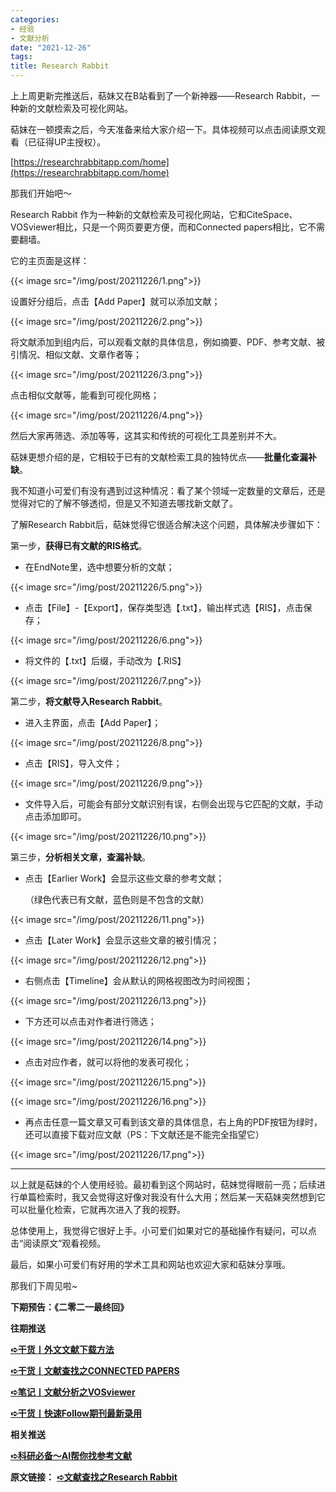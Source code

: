 ```yaml
---
categories:
- 经验
- 文献分析
date: "2021-12-26"
tags:
title: Research Rabbit
---
```


上上周更新完推送后，萜妹又在B站看到了一个新神器——Research Rabbit，一种新的文献检索及可视化网站。

<!--more-->

萜妹在一顿摸索之后，今天准备来给大家介绍一下。具体视频可以点击阅读原文观看（已征得UP主授权）。

[https://researchrabbitapp.com/home](https://researchrabbitapp.com/home)

那我们开始吧～

Research Rabbit 作为一种新的文献检索及可视化网站，它和CiteSpace、VOSviewer相比，只是一个网页要更方便，而和Connected papers相比，它不需要翻墙。

它的主页面是这样：

{{< image src="/img/post/20211226/1.png">}}

设置好分组后，点击【Add Paper】就可以添加文献；

{{< image src="/img/post/20211226/2.png">}}

将文献添加到组内后，可以观看文献的具体信息，例如摘要、PDF、参考文献、被引情况、相似文献、文章作者等；

{{< image src="/img/post/20211226/3.png">}}

点击相似文献等，能看到可视化网格；

{{< image src="/img/post/20211226/4.png">}}

然后大家再筛选、添加等等，这其实和传统的可视化工具差别并不大。

萜妹更想介绍的是，它相较于已有的文献检索工具的独特优点——**批量化查漏补缺**。

我不知道小可爱们有没有遇到过这种情况：看了某个领域一定数量的文章后，还是觉得对它的了解不够透彻，但是又不知道去哪找新文献了。

了解Research Rabbit后，萜妹觉得它很适合解决这个问题，具体解决步骤如下：

第一步，**获得已有文献的RIS格式**。

- 在EndNote里，选中想要分析的文献；

{{< image src="/img/post/20211226/5.png">}}

- 点击【File】-【Export】，保存类型选【.txt】，输出样式选【RIS】，点击保存；

{{< image src="/img/post/20211226/6.png">}}

- 将文件的【.txt】后缀，手动改为【.RIS】

{{< image src="/img/post/20211226/7.png">}}

第二步，**将文献导入Research Rabbit**。

- 进入主界面，点击【Add Paper】；

{{< image src="/img/post/20211226/8.png">}}

- 点击【RIS】，导入文件；

{{< image src="/img/post/20211226/9.png">}}

- 文件导入后，可能会有部分文献识别有误，右侧会出现与它匹配的文献，手动点击添加即可。

{{< image src="/img/post/20211226/10.png">}}

第三步，**分析相关文章，查漏补缺**。

- 点击【Earlier Work】会显示这些文章的参考文献；

  （绿色代表已有文献，蓝色则是不包含的文献）

{{< image src="/img/post/20211226/11.png">}}

- 点击【Later Work】会显示这些文章的被引情况；

{{< image src="/img/post/20211226/12.png">}}

- 右侧点击【Timeline】会从默认的网格视图改为时间视图；

{{< image src="/img/post/20211226/13.png">}}

- 下方还可以点击对作者进行筛选；

{{< image src="/img/post/20211226/14.png">}}

- 点击对应作者，就可以将他的发表可视化；

{{< image src="/img/post/20211226/15.png">}}

{{< image src="/img/post/20211226/16.png">}}

- 再点击任意一篇文章又可看到该文章的具体信息，右上角的PDF按钮为绿时，还可以直接下载对应文献（PS：下文献还是不能完全指望它）

{{< image src="/img/post/20211226/17.png">}}

---

以上就是萜妹的个人使用经验。最初看到这个网站时，萜妹觉得眼前一亮；后续进行单篇检索时，我又会觉得这好像对我没有什么大用；然后某一天萜妹突然想到它可以批量化检索，它就再次进入了我的视野。

总体使用上，我觉得它很好上手。小可爱们如果对它的基础操作有疑问，可以点击“阅读原文”观看视频。

最后，如果小可爱们有好用的学术工具和网站也欢迎大家和萜妹分享哦。

那我们下周见啦~

**下期预告：《二零二一最终回》**

**往期推送**

**[➪干货丨外文文献下载方法](https://mp.weixin.qq.com/s?__biz=MzIwMDk1OTM2OQ==&mid=2247484316&idx=1&sn=3705f21c9cf7c2ef8038a0144233177d&chksm=96f4777aa183fe6cef2f66a2d38eb39520cdfe8c089f87438dba63c7a6076b86417f9bd6fc92&token=392107249&lang=zh_CN&scene=21#wechat_redirect)**

**[➪干货丨文献查找之CONNECTED PAPERS](https://mp.weixin.qq.com/s?__biz=MzIwMDk1OTM2OQ==&mid=2247485434&idx=1&sn=339c57507a69d77be3833a7f818a7756&chksm=96f4731ca183fa0a6044750ff7538e1fdb5d2c2f4dd565f87eef601ea458c26ae677bdde6068&token=1965372886&lang=zh_CN&scene=21#wechat_redirect)**

**[➪笔记丨文献分析之VOSviewer](https://mp.weixin.qq.com/s?__biz=MzIwMDk1OTM2OQ==&mid=2247484940&idx=1&sn=329bec2a8a5b3f65fb66509720a33077&chksm=96f472eaa183fbfc3c2943fa6cbf8d31d2fd3d729358a7288b5eb8967d0bab4c57663139ead7&token=627264471&lang=zh_CN&scene=21#wechat_redirect)**

**[➪干货丨快速Follow期刊最新录用](https://mp.weixin.qq.com/s?__biz=MzIwMDk1OTM2OQ==&mid=2247486087&idx=1&sn=bf12184e0ede59613cad02909fdaaa8c&chksm=96f47e61a183f77742ef8507c9be31d04acc97f41f75332c6dc75b763aedf20ef2a8e02f76bb&token=1965372886&lang=zh_CN&scene=21#wechat_redirect)**

**相关推送**

**[➪科研必备～AI帮你找参考文献](https://mp.weixin.qq.com/s?__biz=MzI1NjUwMjQxMQ==&mid=2247503648&idx=1&sn=83ad5812bf95b14d9b0edb101d8453b6&scene=21#wechat_redirect)**

**原文链接：**
**[➪文献查找之Research Rabbit](https://mp.weixin.qq.com/s?__biz=MzIwMDk1OTM2OQ==&mid=2247486132&idx=1&sn=8754765a457a6277a2a4dcf6e83cb6cd&chksm=96f47e52a183f7449a049f84ef2222c71d4daf7499bebeb5278a12f30b2ea30cee83ee804fb0&token=1547359331&lang=zh_CN#rd)**
